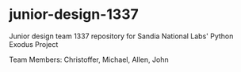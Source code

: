 # junior-design-1337
Junior design team 1337 repository for Sandia National Labs' Python Exodus Project

Team Members:
Christoffer,
Michael,
Allen,
John
